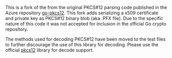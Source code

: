 This is a fork of the from the original PKCS#12 parsing code
published in the Azure repository [go-pkcs12](https://github.com/Azure/go-pkcs12).
This fork adds serializing a x509 certificate and private key as PKCS#12 binary blob
(aka .PFX file).  Due to the specific nature of this code it was not accepted for
inclusion in the official Go crypto repository.

The methods used for decoding PKCS#12 have been moved to the test files to further
discourage the use of this library for decoding.  Please use the official
[pkcs12](https://godoc.org/golang.org/x/crypto/pkcs12) library for decode support.